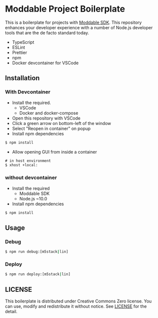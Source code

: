 # Moddable Project Boilerplate

This is a boilerplate for projects with [Moddable SDK](https://www.moddable.com/).
This repository enhances your developer experience with a number of
Node.js developer tools that are the de facto standard today.

* TypeScript
* ESLint
* Prettier
* npm
* Docker devcontainer for VSCode

## Installation

### With Devcontainer

* Install the required.
  * VSCode
  * Docker and docker-compose
* Open this repository with VSCode
* Click a green arrow on bottom-left of the window
* Select "Reopen in container" on popup
* Install npm dependencies

```cmd
$ npm install
```

* Allow opening GUI from inside a container

```cmd
# in host environment
$ xhost +local:
```

### without devcontainer

* Install the required
  * Moddable SDK
  * Node.js ~10.0
* Install npm dependencies

```cmd
$ npm install
```

## Usage

### Debug

```cmd
$ npm run debug:[m5stack|lin]
```

### Deploy

```cmd
$ npm run deploy:[m5stack|lin]
```

## LICENSE

This boilerplate is distributed under Creative Commons Zero license.
You can use, modify and redistribute it without notice.
See [LICENSE](./LICENSE) for the detail.